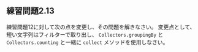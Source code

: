 ## 練習問題2.13

練習問題12に対して次の点を変更し、その問題を解きなさい。
変更点として、短い文字列はフィルターで取り出し、
`Collectors.groupingBy` と `Collectors.counting` と一緒に `collect` メソッドを使用しなさい。